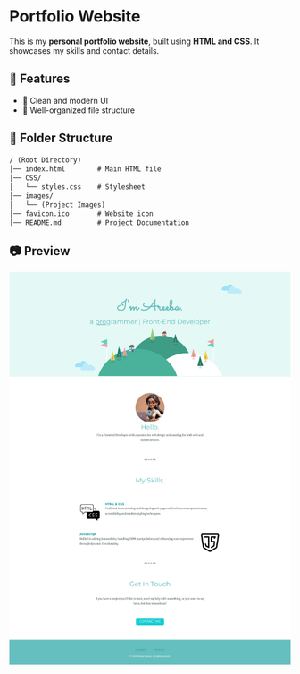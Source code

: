 # Portfolio Website  

This is my **personal portfolio website**, built using **HTML and CSS**. It showcases my skills and contact details.  

## 🚀 Features  
- 🎨 Clean and modern UI  
- 📂 Well-organized file structure  

## 📁 Folder Structure  
```
/ (Root Directory)
│── index.html        # Main HTML file
│── CSS/
│   └── styles.css    # Stylesheet
│── images/
│   └── (Project Images)
│── favicon.ico       # Website icon
│── README.md         # Project Documentation
```

## 📷 Preview  
![Portfolio Screenshot](images/Preview.png)



